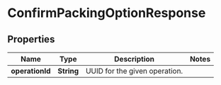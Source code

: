 # ConfirmPackingOptionResponse

## Properties
Name | Type | Description | Notes
------------ | ------------- | ------------- | -------------
**operationId** | **String** | UUID for the given operation. | 
